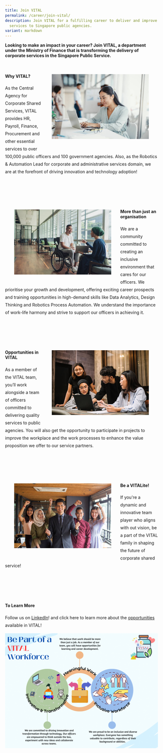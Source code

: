 ```yaml
---
title: Join VITAL
permalink: /career/join-vital/
description: Join VITAL for a fulfilling career to deliver and improve corporate
  services to Singapore public agencies.
variant: markdown
---
```

<p><b>Looking to make an impact in your career? Join VITAL, a department under the Ministry of Finance that is transforming the delivery of corporate services in the Singapore Public Service.</b></p>&nbsp;
<div style="margin: 110px auto; width: 100%; margin-top: 1px;" class="wrapper">
<img style="float:right; max-width: 320px; margin: 30px; margin-top: 2px;" src="/images/career/CorporateImg10.jpg">
	<div class="text-box">
		<h4><b>Why VITAL?</b></h4>
		<p style="line-height: 25px;">As the Central Agency for Corporate Shared Services, VITAL provides HR, Payroll, Finance, Procurement and other essential services to over 100,000 public officers and 100 government agencies. Also, as the Robotics &amp; Automation Lead for corporate and administrative services domain, we are at the forefront of driving innovation and technology adoption!</p>
		</div>
	</div>
<div style="margin: 110px auto; width: 100%; margin-top: 1px;" class="wrapper">
	<img style="float: left; max-width: 320px; margin: 30px; margin-top: 2px;" src="/images/career/CorporateImg4_Asian_.jpg">
	<div class="text-box">
		<h4><b>More than just an organisation</b></h4>
		<p style="line-height: 25px;">We are a community committed to creating an inclusive environment that cares for our officers. We prioritise your growth and development, offering exciting career prospects and training opportunities in high-demand skills like Data Analytics, Design Thinking and Robotics Process Automation. We understand the importance of work-life harmony and strive to support our officers in achieving it.</p>
		</div>
</div>
<div style="margin: 110px auto; width: 100%; margin-top: 1px;" class="wrapper">
	<img style="float: right; max-width: 320px; margin: 30px; margin-top: 2px;" src="/images/career/CorporateImg9_Asiain_.jpg">
	<div class="text-box">
		<h4><b>Opportunities in VITAL</b></h4>
	<p style="line-height: 25px;">As a member of the VITAL team, you’ll work alongside a team of officers committed to delivering quality services to public agencies. You will also get the opportunity to participate in projects to improve the workplace and the work processes to enhance the value proposition we offer to our 
service partners.</p>
	</div>
</div>
<div style="margin: 110px auto; width: 100%; margin-top: 1px;" class="wrapper">
	<img style="float: left; max-width: 320px; margin: 30px; margin-top: 2px;" src="/images/career/CorporateImg3_Asian_.jpg">
	<div class="text-box">
		<h4><b>Be a VITALite!</b></h4>
		<p style="line-height: 25px;">If you're a dynamic and innovative team player who aligns with out vision, be a part of the VITAL family in shaping the future of corporate shared service!</p>
	</div>
</div>
<h4><b>To Learn More</b></h4>
<p style="line-height: 25px;">Follow us on <a href="https://lnkd.in/gSidSEj2">LinkedIn</a>! and click here to learn more about the <a href="careers.hrp.gov.sg/sap/bc/ui5_ui5/sap/ZGERCFA004/index.html?search-keyword=VITAL">opportunities</a> available in VITAL!</p>
<img src="/images/2023_VITAL_s_Employer_Branding.png">